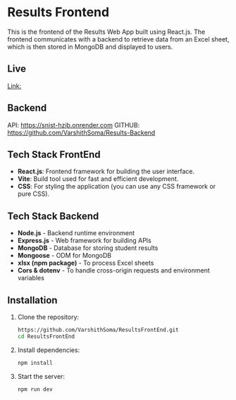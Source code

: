# Results Frontend

This is the frontend of the Results Web App built using React.js.
The frontend communicates with a backend to retrieve data from an Excel sheet, which is then stored in MongoDB and displayed to users.

## Live

[Link: ](https://snist.vercel.app/)

## Backend

API: https://snist-hzjb.onrender.com
GITHUB: https://github.com/VarshithSoma/Results-Backend

## Tech Stack FrontEnd

- **React.js**: Frontend framework for building the user interface.
- **Vite**: Build tool used for fast and efficient development.
- **CSS**: For styling the application (you can use any CSS framework or pure CSS).

## Tech Stack Backend

- **Node.js** - Backend runtime environment
- **Express.js** - Web framework for building APIs
- **MongoDB** - Database for storing student results
- **Mongoose** - ODM for MongoDB
- **xlsx (npm package)** - To process Excel sheets
- **Cors & dotenv** - To handle cross-origin requests and environment variables

## Installation

1. Clone the repository:

   ```bash
   https://github.com/VarshithSoma/ResultsFrontEnd.git
   cd ResultsFrontEnd
   ```

2. Install dependencies:

   ```bash
   npm install
   ```

3. Start the server:
   ```bash
   npm run dev
   ```
